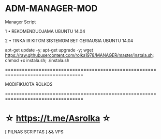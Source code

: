 ﻿# ADM-MANAGER-MOD

Manager Script

1 • REKOMENDUOJAMA UBUNTU 14.04

2 • TINKA IR KITOM SISTEMOM BET GERIAUSIA UBUNTU 14.04

apt-get update -y; apt-get upgrade -y; wget https://raw.githubusercontent.com/rolka1978/MANAGER/master/instala.sh; chmod +x instala.sh; ./instala.sh

==================================================================================

MODIFIKUOTA ROLKOS

==================================================================================

☆ https://t.me/Asrolka ☆
=================================================

[ PILNAS SCRIPTAS ] && VPS
